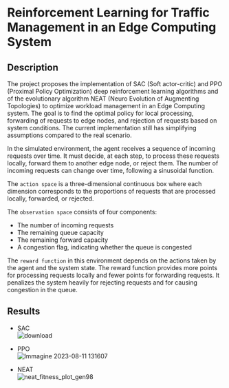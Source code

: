 # Reinforcement Learning for Traffic Management in an Edge Computing System 

## Description
The project proposes the implementation of  SAC (Soft actor-critic) and PPO (Proximal Policy Optimization) deep reinforcement learning algorithms and of the evolutionary algorithm NEAT (Neuro Evolution of Augmenting Topologies) to optimize workload management in an Edge Computing system. The goal is to find the optimal policy for local processing, forwarding of requests to edge nodes, and rejection of requests based on system conditions.
The current implementation still has simplifying assumptions compared to the real scenario.

In the simulated environment, the agent receives a sequence of incoming requests over time. It must decide, at each step, to process these requests locally, forward them to another edge node, or reject them. The number of incoming requests can change over time, following a sinusoidal function.

The `action space` is a three-dimensional continuous box where each dimension corresponds to the proportions of requests that are processed locally, forwarded, or rejected.

The `observation space` consists of four components:
- The number of incoming requests
- The remaining queue capacity
- The remaining forward capacity
- A congestion flag, indicating whether the queue is congested

The `reward function` in this environment depends on the actions taken by the agent and the system state. The reward function provides more points for processing requests locally and fewer points for forwarding requests. It penalizes the system heavily for rejecting requests and for causing congestion in the queue.

## Results
- SAC  
![download](https://github.com/GiacomoPracucci/RL-edge-computing/assets/94844087/4ae669dc-18b7-4205-b06c-4c9c2fe4acdd)

- PPO  
![Immagine 2023-08-11 131607](https://github.com/GiacomoPracucci/RL-edge-computing/assets/94844087/a8079088-017c-47f6-b54f-d2da941ce1f7)  

- NEAT  
![neat_fitness_plot_gen98](https://github.com/GiacomoPracucci/RL-edge-computing/assets/94844087/43d20003-c541-4f29-b6e0-4ef494f40eb8)
